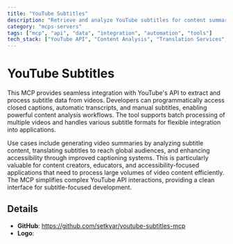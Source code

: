 ```yaml
---
title: "YouTube Subtitles"
description: "Retrieve and analyze YouTube subtitles for content summarization, translation, and accessibility enhancement."
category: "mcps-servers"
tags: ["mcp", "api", "data", "integration", "automation", "tools"]
tech_stack: ["YouTube API", "Content Analysis", "Translation Services", "Accessibility Tools"]
---
```


# YouTube Subtitles

This MCP provides seamless integration with YouTube's API to extract and process subtitle data from videos. Developers can programmatically access closed captions, automatic transcripts, and manual subtitles, enabling powerful content analysis workflows. The tool supports batch processing of multiple videos and handles various subtitle formats for flexible integration into applications.

Use cases include generating video summaries by analyzing subtitle content, translating subtitles to reach global audiences, and enhancing accessibility through improved captioning systems. This is particularly valuable for content creators, educators, and accessibility-focused applications that need to process large volumes of video content efficiently. The MCP simplifies complex YouTube API interactions, providing a clean interface for subtitle-focused development.

## Details

- **GitHub**: https://github.com/setkyar/youtube-subtitles-mcp
- **Logo**: 
